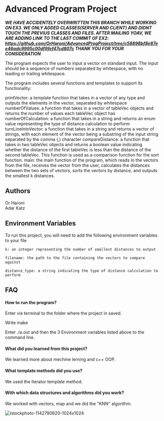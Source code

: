 # Advanced Program Project 

***WE HAVE ACCIDENTELY OVERWRITTEN THIS BRANCH WHILE WORKING ON EX3. WE ONLY ADDED CLASSES(SERVER AND CLIENT) AND DIDNT TOUCH THE PREVIUS CLASSES AND FILES.
AFTER MAILING YOAV, WE ARE ADDING LINK TO THE LAST COMMIT OF EX2: https://github.com/OrHaroni/AdvancedProgProject/tree/c58898bf8e87ee46adc9995c00df9fef47cd807c
THANK YOU FOR YOUR CONSIDERATION***

The program expects the user to input a vector on standard input. The input should be a sequence of numbers separated by whitespace, with no leading or trailing whitespace.

The program includes several functions and templates to support its functionality:

printVector: a template function that takes in a vector of any type and outputs the elements in the vector, separated by whitespace
numberOfValues: a function that takes in a vector of tableVec objects and returns the number of values each tableVec object has
numberOfCalculation: a function that takes in a string and returns an enum value representing the type of distance calculation to perform
turnLineIntoVector: a function that takes in a string and returns a vector of strings, with each element of the vector being a substring of the input string separated by the comma (,) character
compareDistance: a function that takes in two tableVec objects and returns a boolean value indicating whether the distance of the first tableVec is less than the distance of the second tableVec. This function is used as a comparison function for the sort function.
main: the main function of the program, which reads in the vectors from the file, receives the vector from the user, calculates the distances between the two sets of vectors, sorts the vectors by distance, and outputs the smallest k distances.


## Authors
Or Haroni\
Adar Katz


## Environment Variables

To run this project, you will need to add the following environment variables to your file

`k: an integer representing the number of smallest distances to output`

`filename: the path to the file containing the vectors to compare against`

`distance_type: a string indicating the type of distance calculation to perform`

## FAQ

#### How to run the program?
Enter via terminal to the folder where the project in saved.

Write make

Enter ./a.out and then the 3 Environment variables listed above to the command line.

#### What did you learned from this project?

We learned more about mechine lerning and c++ OOP.

#### What template methods did you use?

We used the Iterator template method.

#### With which data structures and algorithms did you work?

We worked with vectors, map and we did the "KNN" algorithm.


![istockphoto-1142790620-1024x1024](https://user-images.githubusercontent.com/110082803/207814972-ad2f2cb6-211b-40f5-8404-9ce25cf5e7c1.jpg)
